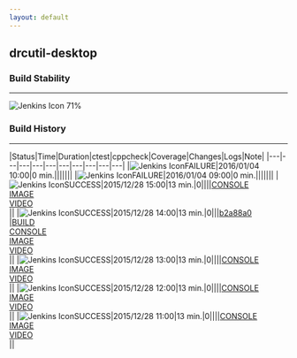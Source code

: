 ```yaml
---
layout: default
---
```

## drcutil-desktop
### Build Stability
___
![Jenkins Icon](http://jenkinshrg.github.io/images/48x48/health-60to79.png)
71%
  
### Build History
___
|Status|Time|Duration|<span class='badge'>ctest</span>|<span class='badge'>cppcheck</span>|Coverage|Changes|Logs|Note|
|---|---|---|---|---|---|---|---|---|---|
|![Jenkins Icon](http://jenkinshrg.github.io/images/24x24/red.png)FAILURE|2016/01/04 10:00|0 min.|||||||
|![Jenkins Icon](http://jenkinshrg.github.io/images/24x24/red.png)FAILURE|2016/01/04 09:00|0 min.|||||||
|![Jenkins Icon](http://jenkinshrg.github.io/images/24x24/blue.png)SUCCESS|2015/12/28 15:00|13 min.|0||||[CONSOLE](https://drive.google.com/file/d/0B54sHwaxmuM4RW5aNV9UMlZ3Y0E/view?usp=drivesdk)<br>[IMAGE](https://drive.google.com/file/d/0B54sHwaxmuM4VlVPU1B5a25OUVk/view?usp=drivesdk)<br>[VIDEO](https://drive.google.com/file/d/0B54sHwaxmuM4bVh3NHFCRzl6ckU/view?usp=drivesdk)<br>||
|![Jenkins Icon](http://jenkinshrg.github.io/images/24x24/blue.png)SUCCESS|2015/12/28 14:00|13 min.|0|||[b2a88a0](https://github.com/jrl-umi3218/hrpcnoid/commit/b2a88a0)<br>|[BUILD](https://drive.google.com/file/d/0B54sHwaxmuM4c2RDdHNkTmhSWU0/view?usp=drivesdk)<br>[CONSOLE](https://drive.google.com/file/d/0B54sHwaxmuM4NE5mREJoMl9MVUU/view?usp=drivesdk)<br>[IMAGE](https://drive.google.com/file/d/0B54sHwaxmuM4SFhJTS1uT01jU00/view?usp=drivesdk)<br>[VIDEO](https://drive.google.com/file/d/0B54sHwaxmuM4LTd3RGhnUjBrM28/view?usp=drivesdk)<br>||
|![Jenkins Icon](http://jenkinshrg.github.io/images/24x24/blue.png)SUCCESS|2015/12/28 13:00|13 min.|0||||[CONSOLE](https://drive.google.com/file/d/0B54sHwaxmuM4ZGpWUXltdEt6ZW8/view?usp=drivesdk)<br>[IMAGE](https://drive.google.com/file/d/0B54sHwaxmuM4Z2ROcGVDNElDbkU/view?usp=drivesdk)<br>[VIDEO](https://drive.google.com/file/d/0B54sHwaxmuM4dVg3UnBZSlN5bEU/view?usp=drivesdk)<br>||
|![Jenkins Icon](http://jenkinshrg.github.io/images/24x24/blue.png)SUCCESS|2015/12/28 12:00|13 min.|0||||[CONSOLE](https://drive.google.com/file/d/0B54sHwaxmuM4ak41YkI2T0daVnc/view?usp=drivesdk)<br>[IMAGE](https://drive.google.com/file/d/0B54sHwaxmuM4c2UxOUctMDN5NWM/view?usp=drivesdk)<br>[VIDEO](https://drive.google.com/file/d/0B54sHwaxmuM4dW5oYUs4TmlCbU0/view?usp=drivesdk)<br>||
|![Jenkins Icon](http://jenkinshrg.github.io/images/24x24/blue.png)SUCCESS|2015/12/28 11:00|13 min.|0||||[CONSOLE](https://drive.google.com/file/d/0B54sHwaxmuM4VWZobkl1RUxOZkk/view?usp=drivesdk)<br>[IMAGE](https://drive.google.com/file/d/0B54sHwaxmuM4S3JjSG9fWkJVZkk/view?usp=drivesdk)<br>[VIDEO](https://drive.google.com/file/d/0B54sHwaxmuM4aHBhRmduNHBiN2M/view?usp=drivesdk)<br>||
